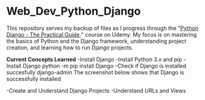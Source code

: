 # Web_Dev_Python_Django

This repository serves my backup of files as I progress through the "<a href="https://www.udemy.com/course/python-django-the-practical-guide/">Python Django - The Practical Guide </a>" course on Udemy. My focus is on mastering the basics of Python and the Django framework, understanding project creation, and learning how to run Django projects.

**Current Concepts Learned**
-Install Django
    -Install Python 3.x and pip
    -Install Django
        python -m pip install Django
    -Check if Django is installed succesfully
        django-admin
        The screenshot below shows that Django is successfully installed
        

-Create and Understand Django Projects
-Understand URLs and Views


